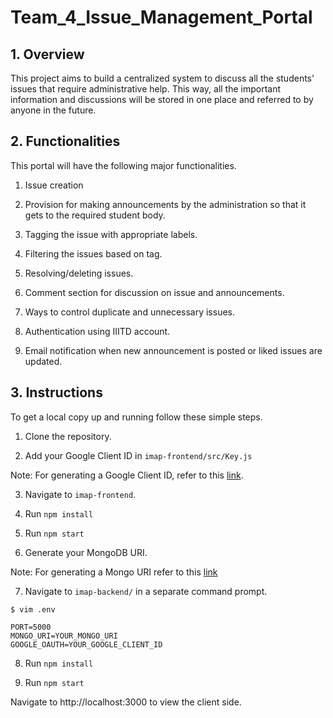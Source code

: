# Team_4_Issue_Management_Portal

## 1. Overview

This project aims to build a centralized system to discuss all the students' issues that require administrative help. This way, all the important information and discussions will be stored in one place and referred to by anyone in the future.


## 2. Functionalities

This portal will have the following major functionalities.

1.  Issue creation
    
2.  Provision for making announcements by the administration so that it gets to the required student body.

3.  Tagging the issue with appropriate labels.

4.  Filtering the issues based on tag.

5.  Resolving/deleting issues.

6.  Comment section for discussion on issue and announcements.
    
7.  Ways to control duplicate and unnecessary issues.

9.  Authentication using IIITD account.

10.  Email notification when new announcement is posted or liked issues are updated.

## 3. Instructions

To get a local copy up and running follow these simple steps.

1. Clone the repository.

2. Add your Google Client ID in `imap-frontend/src/Key.js`

Note: For generating a Google Client ID, refer to this [link](https://developers.google.com/adwords/api/docs/guides/authentication).

3. Navigate to `imap-frontend`.

4. Run `npm install` 

5. Run `npm start`

6. Generate your MongoDB URI.

Note: For generating a Mongo URI refer to this [link](https://docs.mongodb.com/guides/server/drivers/)

7. Navigate to `imap-backend/` in a separate command prompt.

  ```
  $ vim .env
  ```
  ```
  PORT=5000
  MONGO_URI=YOUR_MONGO_URI
  GOOGLE_OAUTH=YOUR_GOOGLE_CLIENT_ID
  ```

8. Run `npm install`

9. Run `npm start`

Navigate to http://localhost:3000 to view the client side.
 
